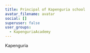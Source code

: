 ```yaml
---
title: Principal of Kapenguria school
avatar_filename: avatar
social: []
superuser: false
user_groups:
  - KapenguriaAcademy
---
```

Kapenguria